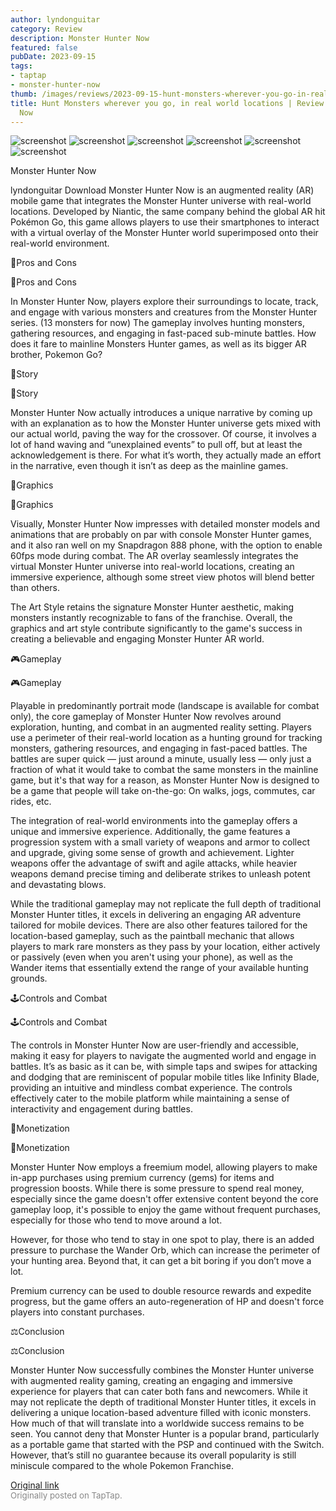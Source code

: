 ```yaml
---
author: lyndonguitar
category: Review
description: Monster Hunter Now
featured: false
pubDate: 2023-09-15
tags:
- taptap
- monster-hunter-now
thumb: /images/reviews/2023-09-15-hunt-monsters-wherever-you-go-in-real-world-locations--review---monster-hunter-now-0.avif
title: Hunt Monsters wherever you go, in real world locations | Review - Monster Hunter
  Now
---
```


<div class="gallery">
  <img src="/images/reviews/2023-09-15-hunt-monsters-wherever-you-go-in-real-world-locations--review---monster-hunter-now-0.avif" alt="screenshot" />
  <img src="/images/reviews/2023-09-15-hunt-monsters-wherever-you-go-in-real-world-locations--review---monster-hunter-now-1.avif" alt="screenshot" />
  <img src="/images/reviews/2023-09-15-hunt-monsters-wherever-you-go-in-real-world-locations--review---monster-hunter-now-2.avif" alt="screenshot" />
  <img src="/images/reviews/2023-09-15-hunt-monsters-wherever-you-go-in-real-world-locations--review---monster-hunter-now-3.avif" alt="screenshot" />
  <img src="/images/reviews/2023-09-15-hunt-monsters-wherever-you-go-in-real-world-locations--review---monster-hunter-now-4.avif" alt="screenshot" />
  <img src="/images/reviews/2023-09-15-hunt-monsters-wherever-you-go-in-real-world-locations--review---monster-hunter-now-5.avif" alt="screenshot" />
</div>

Monster Hunter Now

lyndonguitar
Download
Monster Hunter Now is an augmented reality (AR) mobile game that integrates the Monster Hunter universe with real-world locations. Developed by Niantic, the same company behind the global AR hit Pokémon Go, this game allows players to use their smartphones to interact with a virtual overlay of the Monster Hunter world superimposed onto their real-world environment.

📌Pros and Cons

📌Pros and Cons

In Monster Hunter Now, players explore their surroundings to locate, track, and engage with various monsters and creatures from the Monster Hunter series. (13 monsters for now) The gameplay involves hunting monsters, gathering resources, and engaging in fast-paced sub-minute battles. How does it fare to mainline Monsters Hunter games, as well as its bigger AR brother, Pokemon Go?

📖Story

📖Story

Monster Hunter Now actually introduces a unique narrative by coming up with an explanation as to how the Monster Hunter universe gets mixed with our actual world, paving the way for the crossover. Of course, it involves a lot of hand waving and “unexplained events” to pull off, but at least the acknowledgement is there. For what it’s worth, they actually made an effort in the narrative, even though it isn’t as deep as the mainline games.

🎨Graphics

🎨Graphics

Visually, Monster Hunter Now impresses with detailed monster models and animations that are probably on par with console Monster Hunter games, and it also ran well on my Snapdragon 888 phone, with the option to enable 60fps mode during combat. The AR overlay seamlessly integrates the virtual Monster Hunter universe into real-world locations, creating an immersive experience, although some street view photos will blend better than others.

The Art Style retains the signature Monster Hunter aesthetic, making monsters instantly recognizable to fans of the franchise. Overall, the graphics and art style contribute significantly to the game's success in creating a believable and engaging Monster Hunter AR world.

🎮Gameplay

🎮Gameplay

Playable in predominantly portrait mode (landscape is available for combat only), the core gameplay of Monster Hunter Now revolves around exploration, hunting, and combat in an augmented reality setting. Players use a perimeter of their real-world location as a hunting ground for tracking monsters, gathering resources, and engaging in fast-paced battles. The battles are super quick — just around a minute, usually less — only just a fraction of what it would take to combat the same monsters in the mainline game, but it's that way for a reason, as Monster Hunter Now is designed to be a game that people will take on-the-go: On walks, jogs, commutes, car rides, etc.

The integration of real-world environments into the gameplay offers a unique and immersive experience. Additionally, the game features a progression system with a small variety of weapons and armor to collect and upgrade, giving some sense of growth and achievement. Lighter weapons offer the advantage of swift and agile attacks, while heavier weapons demand precise timing and deliberate strikes to unleash potent and devastating blows.

While the traditional gameplay may not replicate the full depth of traditional Monster Hunter titles, it excels in delivering an engaging AR adventure tailored for mobile devices. There are also other features tailored for the location-based gameplay, such as the paintball mechanic that allows players to mark rare monsters as they pass by your location, either actively or passively (even when you aren't using your phone), as well as the Wander items that essentially extend the range of your available hunting grounds.

🕹Controls and Combat

🕹Controls and Combat

The controls in Monster Hunter Now are user-friendly and accessible, making it easy for players to navigate the augmented world and engage in battles. It’s as basic as it can be, with simple taps and swipes for attacking and dodging that are reminiscent of popular mobile titles like Infinity Blade, providing an intuitive and mindless combat experience. The controls effectively cater to the mobile platform while maintaining a sense of interactivity and engagement during battles.

📜Monetization

📜Monetization

Monster Hunter Now employs a freemium model, allowing players to make in-app purchases using premium currency (gems) for items and progression boosts. While there is some pressure to spend real money, especially since the game doesn't offer extensive content beyond the core gameplay loop, it's possible to enjoy the game without frequent purchases, especially for those who tend to move around a lot.

However, for those who tend to stay in one spot to play, there is an added pressure to purchase the Wander Orb, which can increase the perimeter of your hunting area. Beyond that, it can get a bit boring if you don’t move a lot.

Premium currency can be used to double resource rewards and expedite progress, but the game offers an auto-regeneration of HP and doesn't force players into constant purchases.

⚖️Conclusion

⚖️Conclusion

Monster Hunter Now successfully combines the Monster Hunter universe with augmented reality gaming, creating an engaging and immersive experience for players that can cater both fans and newcomers. While it may not replicate the depth of traditional Monster Hunter titles, it excels in delivering a unique location-based adventure filled with iconic monsters. How much of that will translate into a worldwide success remains to be seen. You cannot deny that Monster Hunter is a popular brand, particularly as a portable game that started with the PSP and continued with the Switch. However, that’s still no guarantee because its overall popularity is still miniscule compared to the whole Pokemon Franchise.

[Original link](https://www.taptap.io/post/6286000)<br><span style="font-size: 0.95em; color: #888;">Originally posted on TapTap.</span>